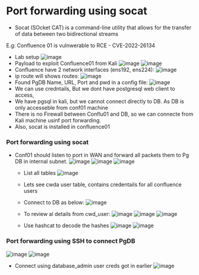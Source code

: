 # Port forwarding using socat
- Socat (SOcket CAT) is a command-line utility that allows for the transfer of data between two bidirectional streams


E.g: Confluence 01 is vulnwerable to RCE - CVE-2022-26134
- Lab setup
![image](https://github.com/user-attachments/assets/288515b2-d7ad-4f6b-9fed-c7523cd6f437)
- Payload to exploit Confluence01 from Kali
![image](https://github.com/user-attachments/assets/85174bde-88e4-47b1-bd32-e295b4a05339)
![image](https://github.com/user-attachments/assets/166b937a-565f-4b23-8de5-031c45ceef8e)
- Confluence have 2 network interfaces (ens192, ens224):
![image](https://github.com/user-attachments/assets/1b754b5d-9567-4ca0-8312-6fb74f1bd007)
- ip route will shows routes:
![image](https://github.com/user-attachments/assets/65b9adc4-cb59-4eca-afc1-180443990e06)
-  Found PgDB Name, URL, Port and pwd in a config file:
![image](https://github.com/user-attachments/assets/086125ed-e01e-447b-bc13-f0ed5036c1db)
  -  We can use credntails, But we dont have postgresql web client to access,
  -  We have pgsql in kali, but we cannot connect directly to DB. As DB is only accesseble from conf01 machine
  -  There is no Firewall between Conflu01 and DB, so we can connecte from Kali machine usinf port forwarding.
  -  Also, socat is installed in confluence01

### Port forwarding using socat
- Conf01 should listen to port in WAN and forward all packets them to Pg DB in internal subnet.
![image](https://github.com/user-attachments/assets/4c6ac43b-f141-4b93-90cb-2ec532e8372b)
![image](https://github.com/user-attachments/assets/79e18b0d-792d-4c01-a1bd-36e953ef7906)
![image](https://github.com/user-attachments/assets/1635790f-dc34-4c12-82b8-2e9b1fb77bab)
  - List all tables
![image](https://github.com/user-attachments/assets/5c79ca7d-d020-47b1-a496-6511e13d7ca0)
  - Lets see cwda user table, contains credentails for all confluence users
  - Connect to DB as below:
![image](https://github.com/user-attachments/assets/5beefc92-c17e-40cd-b4e0-bb1fc05cc52c)
  - To review al details from cwd_user:
![image](https://github.com/user-attachments/assets/9b85a7e6-7319-4a89-ab4b-c2b55d2b6071)
![image](https://github.com/user-attachments/assets/e3fa4c3f-0bce-433a-ac63-823e47dd7ef7)
![image](https://github.com/user-attachments/assets/19411e7f-3825-43b0-8948-9f2b246dd0e8)

  - Use hashcat to decode the hashes
![image](https://github.com/user-attachments/assets/902f0669-ed38-4097-aa55-33bb9ff16035)
![image](https://github.com/user-attachments/assets/955a8872-18ab-4de8-bc90-350f47c69563)

### Port forwarding using SSH to connect PgDB
![image](https://github.com/user-attachments/assets/18e42640-9a54-455d-b672-e5961a8ff42e)
![image](https://github.com/user-attachments/assets/4619d2ac-e2a0-4fac-9c99-193c8dd29c14)
- Connect using database_admin user creds got in earlier
![image](https://github.com/user-attachments/assets/3e39ea8a-add8-49dc-862c-4330efcb0ad6)


